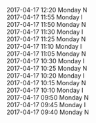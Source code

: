 2017-04-17 12:20 Monday  N  
2017-04-17 11:55 Monday  I  
2017-04-17 11:50 Monday  N  
2017-04-17 11:30 Monday  I  
2017-04-17 11:25 Monday  N  
2017-04-17 11:10 Monday  I  
2017-04-17 11:05 Monday  N  
2017-04-17 10:30 Monday  I  
2017-04-17 10:25 Monday  N  
2017-04-17 10:20 Monday  I  
2017-04-17 10:15 Monday  N  
2017-04-17 10:10 Monday  I  
2017-04-17 09:50 Monday  N  
2017-04-17 09:45 Monday  I  
2017-04-17 09:40 Monday  N  
